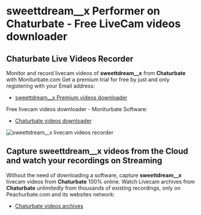 # sweettdream__x Performer on Chaturbate - Free LiveCam videos downloader

## Chaturbate Live Videos Recorder

Monitor and record livecam videos of **sweettdream__x** from **Chaturbate** with Moniturbate.com
Get a premium trial for free by just and only registering with your Email address:
* [sweettdream__x Premium videos downloader](https://moniturbate.com/request-demo-licence-key.html)

Free livecam videos downloader - Moniturbate Software:
* [Chaturbate videos downloader](https://moniturbate.com/moniturbate-download-software.html)

![sweettdream__x livecam videos recorder](https://peachurnet.com/templates/moniturbate-software.png)


## Capture sweettdream__x videos from the Cloud and watch your recordings on Streaming

Without the need of downloading a software, capture **sweettdream__x** livecam videos from **Chaturbate** 100% online.
Watch Livecam archives from **Chaturbate** unlimitedly from thousands of existing recordings, only on Peachurbate.com and its websites network:
* [Chaturbate videos archives](https://peachurnet.com/)